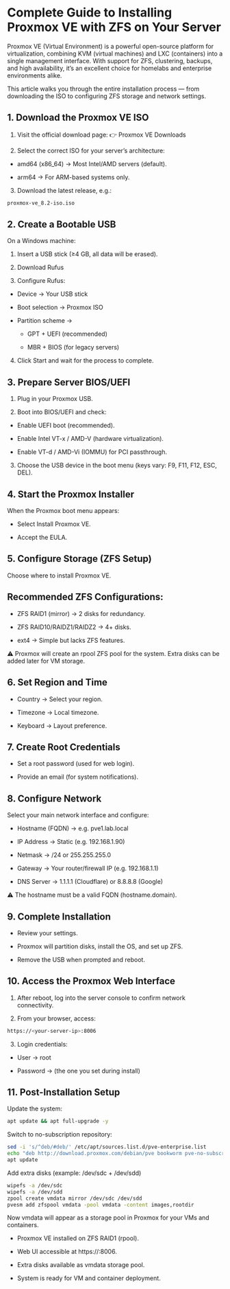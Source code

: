 # Complete Guide to Installing Proxmox VE with ZFS on Your Server

Proxmox VE (Virtual Environment) is a powerful open-source platform for virtualization, combining KVM (virtual machines) and LXC (containers) into a single management interface. With support for ZFS, clustering, backups, and high availability, it’s an excellent choice for homelabs and enterprise environments alike.

This article walks you through the entire installation process — from downloading the ISO to configuring ZFS storage and network settings.

## 1. Download the Proxmox VE ISO

1. Visit the official download page:
   👉 Proxmox VE Downloads

2. Select the correct ISO for your server’s architecture:

- amd64 (x86_64) → Most Intel/AMD servers (default).

- arm64 → For ARM-based systems only.

3. Download the latest release, e.g.:

```sh
proxmox-ve_8.2-iso.iso
```

## 2. Create a Bootable USB

On a Windows machine:

1. Insert a USB stick (≥4 GB, all data will be erased).

2. Download Rufus
3. Configure Rufus:

- Device → Your USB stick

- Boot selection → Proxmox ISO

- Partition scheme →

  - GPT + UEFI (recommended)

  - MBR + BIOS (for legacy servers)

4. Click Start and wait for the process to complete.

## 3. Prepare Server BIOS/UEFI

1. Plug in your Proxmox USB.

2. Boot into BIOS/UEFI and check:

- Enable UEFI boot (recommended).

- Enable Intel VT-x / AMD-V (hardware virtualization).

- Enable VT-d / AMD-Vi (IOMMU) for PCI passthrough.

3. Choose the USB device in the boot menu (keys vary: F9, F11, F12, ESC, DEL).

## 4. Start the Proxmox Installer

When the Proxmox boot menu appears:

- Select Install Proxmox VE.

- Accept the EULA.

## 5. Configure Storage (ZFS Setup)

Choose where to install Proxmox VE.

## Recommended ZFS Configurations:

- ZFS RAID1 (mirror) → 2 disks for redundancy.

- ZFS RAID10/RAIDZ1/RAIDZ2 → 4+ disks.

- ext4 → Simple but lacks ZFS features.

⚠️ Proxmox will create an rpool ZFS pool for the system. Extra disks can be added later for VM storage.

## 6. Set Region and Time

- Country → Select your region.

- Timezone → Local timezone.

- Keyboard → Layout preference.

## 7. Create Root Credentials

- Set a root password (used for web login).

- Provide an email (for system notifications).

## 8. Configure Network

Select your main network interface and configure:

- Hostname (FQDN) → e.g. pve1.lab.local

- IP Address → Static (e.g. 192.168.1.90)

- Netmask → /24 or 255.255.255.0

- Gateway → Your router/firewall IP (e.g. 192.168.1.1)

- DNS Server → 1.1.1.1 (Cloudflare) or 8.8.8.8 (Google)

⚠️ The hostname must be a valid FQDN (hostname.domain).

## 9. Complete Installation

- Review your settings.

- Proxmox will partition disks, install the OS, and set up ZFS.

- Remove the USB when prompted and reboot.

## 10. Access the Proxmox Web Interface

1. After reboot, log into the server console to confirm network connectivity.

2. From your browser, access:

```sh
https://<your-server-ip>:8006
```

3. Login credentials:

- User → root

- Password → (the one you set during install)

## 11. Post-Installation Setup

Update the system:

```sh
apt update && apt full-upgrade -y
```

Switch to no-subscription repository:

```sh
sed -i 's/^deb/#deb/' /etc/apt/sources.list.d/pve-enterprise.list
echo "deb http://download.proxmox.com/debian/pve bookworm pve-no-subscription" > /etc/apt/sources.list.d/pve-no-subscription.list
apt update

```

Add extra disks (example: /dev/sdc + /dev/sdd)

```sh
wipefs -a /dev/sdc
wipefs -a /dev/sdd
zpool create vmdata mirror /dev/sdc /dev/sdd
pvesm add zfspool vmdata -pool vmdata -content images,rootdir

```

Now vmdata will appear as a storage pool in Proxmox for your VMs and containers.

- Proxmox VE installed on ZFS RAID1 (rpool).

- Web UI accessible at https://<IP>:8006.

- Extra disks available as vmdata storage pool.

- System is ready for VM and container deployment.
